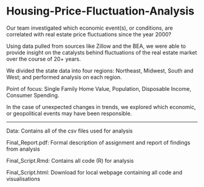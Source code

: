 # Housing-Price-Fluctuation-Analysis

Our team investigated which economic event(s), or conditions, are correlated with real estate price fluctuations since the year 2000?

Using data pulled from sources like Zillow and the BEA, we were able to provide insight on the catalysts behind fluctuations of the real estate market over the course of 20+ years.

We divided the state data into four regions: Northeast, Midwest, South and West; and performed analysis on each region.

Point of focus: Single Family Home Value, Population, Disposable Income, Consumer Spending. 

In the case of unexpected changes in trends, we explored which economic, or geopolitical events may have been responsible.



------------------------------------------------------------------------------------------------------------------------------
Data: Contains all of the csv files used for analysis

Final_Report.pdf: Formal description of assignment and report of findings from analysis

Final_Script.Rmd: Contains all code (R) for analysis

Final_Script.html: Download for local webpage containing all code and visualisations  
